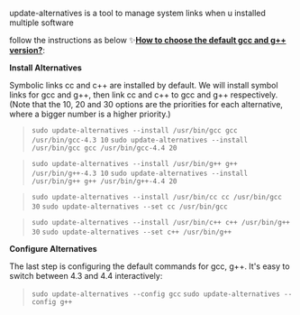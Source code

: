 update-alternatives is a tool to manage system links when u installed multiple software

follow the instructions as below :sparkles:**[How to choose the default gcc and g++ version?](https://askubuntu.com/questions/26498/how-to-choose-the-default-gcc-and-g-version)**:

**Install Alternatives**

Symbolic links cc and c++ are installed by default. We will install symbol links for gcc and g++, then link cc and c++ to gcc and g++ respectively. (Note that the 10, 20 and 30 options are the priorities for each alternative, where a bigger number is a higher priority.)

> `sudo update-alternatives --install /usr/bin/gcc gcc /usr/bin/gcc-4.3 10`
> `sudo update-alternatives --install /usr/bin/gcc gcc /usr/bin/gcc-4.4 20`

> `sudo update-alternatives --install /usr/bin/g++ g++ /usr/bin/g++-4.3 10`
> `sudo update-alternatives --install /usr/bin/g++ g++ /usr/bin/g++-4.4 20`

> `sudo update-alternatives --install /usr/bin/cc cc /usr/bin/gcc 30`
> `sudo update-alternatives --set cc /usr/bin/gcc`

> `sudo update-alternatives --install /usr/bin/c++ c++ /usr/bin/g++ 30`
> `sudo update-alternatives --set c++ /usr/bin/g++`

**Configure Alternatives**

The last step is configuring the default commands for gcc, g++. It's easy to switch between 4.3 and 4.4 interactively:

> `sudo update-alternatives --config gcc`
> `sudo update-alternatives --config g++`